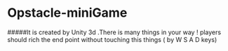 # Opstacle-miniGame
#####It is created by Unity 3d .There is many things in your way ! players should rich the end point without touching this things ( by W S A D keys)
